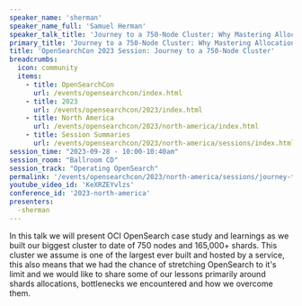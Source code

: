 ```yaml
---
speaker_name: 'sherman'
speaker_name_full: 'Samuel Herman'
speaker_talk_title: 'Journey to a 750-Node Cluster: Why Mastering Allocation and Routing in OpenSearch is the Key to Successfully Achieving Massive Scale'
primary_title: 'Journey to a 750-Node Cluster: Why Mastering Allocation and Routing in OpenSearch is the Key to Successfully Achieving Massive Scale'
title: 'OpenSearchCon 2023 Session: Journey to a 750-Node Cluster'
breadcrumbs:
  icon: community
  items:
    - title: OpenSearchCon
      url: /events/opensearchcon/index.html
    - title: 2023
      url: /events/opensearchcon/2023/index.html
    - title: North America
      url: /events/opensearchcon/2023/north-america/index.html
    - title: Session Summaries
      url: /events/opensearchcon/2023/north-america/sessions/index.html
session_time: "2023-09-28 - 10:00-10:40am"
session_room: "Ballroom CD"
session_track: "Operating OpenSearch"
permalink: '/events/opensearchcon/2023/north-america/sessions/journey-to-a-750-node-cluster-why-mastering-allocation-and-routing-in-opensearch-is-the-key-to-successfully-achieving-massive-scale.html'
youtube_video_id: 'KeXRZEYvlzs'
conference_id: '2023-north-america'
presenters:
  -sherman
---
```


In this talk we will present OCI OpenSearch case study and learnings as we built our biggest cluster to date of 750 nodes and 165,000+ shards. This cluster we assume is one of the largest ever built and hosted by a service, this also means that we had the chance of stretching OpenSearch to it's limit and we would like to share some of our lessons primarily around shards allocations, bottlenecks we encountered and how we overcome them.

